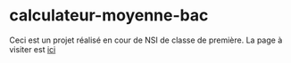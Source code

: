 # calculateur-moyenne-bac
Ceci est un projet réalisé en cour de NSI de classe de première.
La page à visiter est [ici](./\_\_projet\_\_.html)
